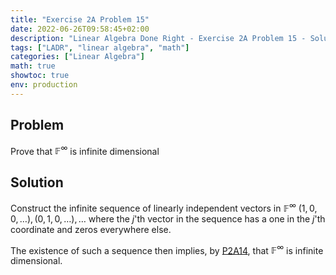 ```yaml
---
title: "Exercise 2A Problem 15"
date: 2022-06-26T09:58:45+02:00
description: "Linear Algebra Done Right - Exercise 2A Problem 15 - Solution"
tags: ["LADR", "linear algebra", "math"]
categories: ["Linear Algebra"]
math: true
showtoc: true
env: production
---
```


## Problem
Prove that $\mathbb{F}^\infty$ is infinite dimensional

## Solution
Construct the infinite sequence of linearly independent vectors in $\mathbb{F}^\infty$ $(1,0,0,\dots), (0,1,0,\dots), \dots$ where the $j$'th vector in the sequence has a one in the $j$'th coordinate and zeros everywhere else.

The existence of such a sequence then implies, by [P2A14](https://dragonoverlord3000.github.io/posts/linear_algebra/ladr/chapter2/exercise-2a-problem-8/), that $\mathbb{F}^\infty$ is infinite dimensional.





